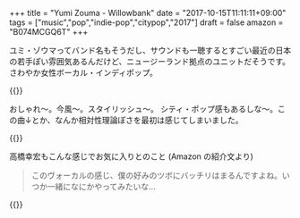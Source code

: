 +++
title = "Yumi Zouma - Willowbank"
date = "2017-10-15T11:11:11+09:00"
tags = ["music","pop","indie-pop","citypop","2017"]
draft = false
amazon = "B074MCGQ6T"
+++

ユミ・ゾウマってバンド名もそうだし、サウンドも一聴するとすごい最近の日本の若手ぽい雰囲気あるんだけど、ニュージーランド拠点のユニットだそうです。さわやか女性ボーカル・インディポップ。

{{<youtube src="U9cXWCJl5jg" title="Yumi Zouma - Persephone">}}

おしゃれ〜。今風〜。スタイリッシュ〜。
シティ・ポップ感もあるしな〜。この曲↓とか、なんか相対性理論ぽさを最初は感じてしまいました。

{{<youtube src="WJOn241bGxE" title="Yumi Zouma - Depths (Pt. I)">}}


高橋幸宏もこんな感じでお気に入りとのこと (Amazon の紹介文より)

> このヴォーカルの感じ、僕の好みのツボにバッチリはまるんですよね。いつか一緒になにかやってみたいな…

{{<amazon asin="B074MCGQ6T" title="Yumi Zouma - Willowbank" >}}
